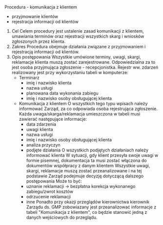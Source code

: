 Procedura - komunikacja z klientem
- przyjmowanie klientów
- rejestracja informacji od klientów

1. Cel
	Celem procedury jest ustalenie zasad komunikacji z klientem, umawiania terminów oraz rejestracji wszystkich skarg i wniosków zgłoszonych przez klienta.
2. Zakres
	Procedura obejmuje działania związane z przyjmowaniem i rejestracją informacji od klientów.
3. Opis postępowania
	Wszystkie umówione terminy, uwagi, skargi, reklamacje klienta muszą zostać zarejestrowane. Odpowiedzialna za to jest osoba przyjmująca zgłoszenie - recepcjonistka. Rejestr ww. zdarzeń realizowany jest przy wykorzystaniu tabeli w komputerze:
	- Terminarz
		- imię i nazwisko klienta
		- nazwa usługi
		- planowana data wykonania zabiegu
		- imię i nazwisko osoby obsługującej klienta
	- Komunikacja z klientem
		O wszystkich tego typu wpisach należy informować Zarząd, za co odpowiada osoba rejestrująca zgłoszenie. Każda uwaga/skarga/reklamacja umieszczona w tabeli musi zawierać następujące informacje:
		- data zdarzenia
		- uwagi klienta
		- nazwa usługi
		- imię i nazwisko osoby obsługującej klienta
		- analiza przyczyn
		- podjęte działania
		O wszystkich podjętych działaniach należy informować klienta
		W sytuacji, gdy klient przesyła swoje uwagi w formie pisemnej, dokumentacja ta musi zostać włączona do dokumentów współpracy z danym klientem
		Wszystkie uwagi, skargi, reklamacje muszą zostać przeanalizowane i na tej podstawie Zarząd podejmuje decyzję dotyczącą dalszego postępowania
		Może to być:
		- uznanie reklamacji -> bezpłatna korekcja wykonanego zabiegu/zwrot kosztów
		- odrzucenie reklamacji
		- inne
		Ponadto przy okazji przeglądów kierownictwa kierownik Zarządu ds. GMP zobowiazany jest przeanalizować informacje z tabeli "Komunikacja z klientem", co będzie stanowić jedną z danych wejściowych do przeglądu.